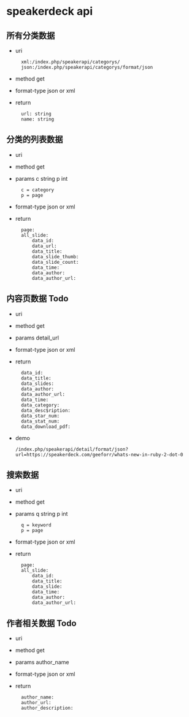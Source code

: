 # speakerdeck api

## 所有分类数据

* uri
	
		xml:/index.php/speakerapi/categorys/
		json:/index.php/speakerapi/categorys/format/json
	
* method get
* format-type json or xml 
* return
		
		url: string
		name: string

## 分类的列表数据

* uri
* method get
* params c string p int

		c = category
		p = page

* format-type json or xml
* return
		
		page:
		all_slide:
			data_id:
			data_url:
			data_title:
			data_slide_thumb:
			data_slide_count:
			data_time:
			data_author:
			data_author_url:

## 内容页数据 Todo

* uri
* method get
* params detail_url
* format-type json or xml
* return
		
		data_id:
		data_title:
		data_slides:
		data_author:
		data_author_url:
		data_time:
		data_category:
		data_desc$ription:
		data_star_num:
		data_stat_num:
		data_download_pdf:
* demo
      
      /index.php/speakerapi/detail/format/json?url=https://speakerdeck.com/geeforr/whats-new-in-ruby-2-dot-0
      

## 搜索数据 

* uri
* method get
* params q string p int
		
		q = keyword
		p = page
		
* format-type json or xml
* return

		page:
		all_slide:
			data_id:
			data_title:
			data_slide:
			data_time:
			data_author:
			data_author_url:


## 作者相关数据 Todo

* uri
* method get
* params author_name
* format-type json or xml
* return

		author_name:
		author_url:
		author_description:
